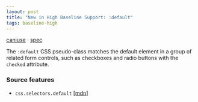 ```yaml
---
layout: post
title: "New in High Baseline Support: :default"
tags: baseline-high
---
```


[caniuse](https://caniuse.com/?search=default) · [spec](https://drafts.csswg.org/selectors-4/#the-default-pseudo)

The `:default` CSS pseudo-class matches the default element in a group of related form controls, such as checkboxes and radio buttons with the `checked` attribute.

### Source features

- ``css.selectors.default`` [[mdn]](https://developer.mozilla.org/en-US/search?q=css.selectors.default)
